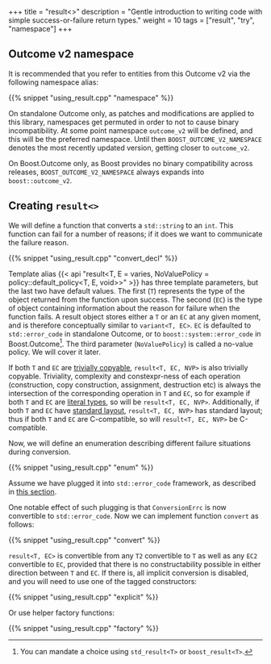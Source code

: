 +++
title = "result<>"
description = "Gentle introduction to writing code with simple success-or-failure return types."
weight = 10
tags = ["result", "try", "namespace"]
+++

## Outcome v2 namespace

It is recommended that you refer to entities from this Outcome v2 via the following namespace alias:

{{% snippet "using_result.cpp" "namespace" %}}

On standalone Outcome only, as patches and modifications are applied to this library,
namespaces get permuted in order to not to cause binary incompatibility. At some point
namespace `outcome_v2` will be defined, and this will be the preferred namespace.
Until then `BOOST_OUTCOME_V2_NAMESPACE` denotes the most recently
updated version, getting closer to `outcome_v2`.

On Boost.Outcome only, as Boost provides no binary compatibility across releases,
`BOOST_OUTCOME_V2_NAMESPACE` always expands into `boost::outcome_v2`.

## Creating `result<>`

We will define a function that converts a `std::string` to an `int`. This function can fail for a number of reasons;
if it does we want to communicate the failure reason.

{{% snippet "using_result.cpp" "convert_decl" %}}

Template alias {{< api "result<T, E = varies, NoValuePolicy = policy::default_policy<T, E, void>>" >}}
has three template parameters, but the last two have default values. The first
(`T`) represents the type of the object returned from the function upon success.
The second (`EC`) is the type of object containing information about the reason
for failure when the function fails. A result object stores either a `T` or an
`EC` at any given moment, and is therefore conceptually similar to `variant<T, EC>`.
`EC` is defaulted to `std::error_code` in standalone Outcome, or to `boost::system::error_code`
in Boost.Outcome[^1]. The third parameter (`NoValuePolicy`) is called a
no-value policy. We will cover it later.

If both `T` and `EC` are [trivially copyable](https://en.cppreference.com/w/cpp/named_req/TriviallyCopyable), `result<T, EC, NVP>` is also trivially copyable.
Triviality, complexity and constexpr-ness of each operation (construction, copy construction, assignment,
destruction etc) is always the intersection of the corresponding operation in `T` and `EC`,
so for example if both `T` and `EC` are [literal types](https://en.cppreference.com/w/cpp/named_req/LiteralType), so will be `result<T, EC, NVP>`.
Additionally, if both `T` and `EC` have [standard layout](https://en.cppreference.com/w/cpp/named_req/StandardLayoutType), `result<T, EC, NVP>` has standard layout;
thus if both `T` and `EC` are C-compatible, so will `result<T, EC, NVP>` be C-compatible.

Now, we will define an enumeration describing different failure situations during conversion.

{{% snippet "using_result.cpp" "enum" %}}

Assume we have plugged it into `std::error_code` framework, as described in [this section](../../motivation/plug_error_code).

One notable effect of such plugging is that `ConversionErrc` is now convertible to `std::error_code`.
Now we can implement function `convert` as follows:

{{% snippet "using_result.cpp" "convert" %}}

`result<T, EC>` is convertible from any `T2` convertible to `T` as well as any `EC2` convertible to `EC`,
provided that there is no constructability possible in either direction between `T` and `EC`. If there is,
all implicit conversion is disabled, and you will need to use one of the tagged constructors:

{{% snippet "using_result.cpp" "explicit" %}}

Or use helper factory functions:

{{% snippet "using_result.cpp" "factory" %}}

[^1]: You can mandate a choice using `std_result<T>` or `boost_result<T>`.
